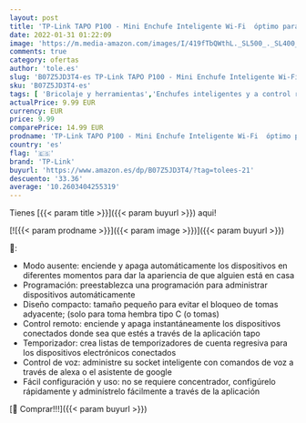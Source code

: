 ```yaml
---
layout: post
title: 'TP-Link TAPO P100 - Mini Enchufe Inteligente Wi-Fi  óptimo para programar el encendido/apagado y ahorrar energía  no necesita HUB  compatible con Alexa y Google Home'
date: 2022-01-31 01:22:09
image: 'https://m.media-amazon.com/images/I/419fTbQWthL._SL500_._SL400_.jpg'
comments: true
category: ofertas
author: 'tole.es'
slug: 'B07Z5JD3T4-es TP-Link TAPO P100 - Mini Enchufe Inteligente Wi-Fi óptimo...'
sku: 'B07Z5JD3T4-es'
tags: [ 'Bricolaje y herramientas','Enchufes inteligentes y a control remoto','Enchufes y accesorios','Instalación eléctrica','alexa','enchufe','google','home','inteligente','tp-link', ]
actualPrice: 9.99 EUR
currency: EUR
price: 9.99
comparePrice: 14.99 EUR
prodname: 'TP-Link TAPO P100 - Mini Enchufe Inteligente Wi-Fi  óptimo para programar el encendido/apagado y ahorrar energía  no necesita HUB  compatible con Alexa y Google Home'
country: 'es'
flag: '🇪🇸'
brand: 'TP-Link'
buyurl: 'https://www.amazon.es/dp/B07Z5JD3T4/?tag=tolees-21'
descuento: '33.36'
average: '10.2603404255319'
---
```


Tienes [{{< param title >}}]({{< param buyurl >}}) aqui!

[![{{< param prodname >}}]({{< param image >}})]({{< param buyurl >}})

🔎:

- Modo ausente: enciende y apaga automáticamente los dispositivos en diferentes momentos para dar la apariencia de que alguien está en casa
- Programación: preestablezca una programación para administrar dispositivos automáticamente
- Diseño compacto: tamaño pequeño para evitar el bloqueo de tomas adyacente; (solo para toma hembra tipo C (o tomas)
- Control remoto: enciende y apaga instantáneamente los dispositivos conectados donde sea que estés a través de la aplicación tapo
- Temporizador: crea listas de temporizadores de cuenta regresiva para los dispositivos electrónicos conectados
- Control de voz: administre su socket inteligente con comandos de voz a través de alexa o el asistente de google
- Fácil configuración y uso: no se requiere concentrador, configúrelo rápidamente y adminístrelo fácilmente a través de la aplicación

[🛒 Comprar!!!]({{< param buyurl >}})
